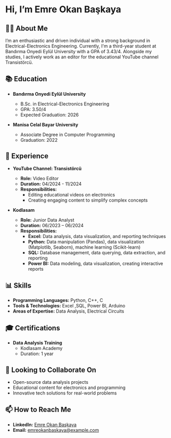 # Hi, I’m Emre Okan Başkaya

## 👨‍💼 About Me
I’m an enthusiastic and driven individual with a strong background in Electrical-Electronics Engineering. Currently, I'm a third-year student at Bandırma Onyedi Eylül University with a GPA of 3.43/4. Alongside my studies, I actively work as an editor for the educational YouTube channel Transistörcü.

## 📚 Education
- **Bandırma Onyedi Eylül University**
  - B.Sc. in Electrical-Electronics Engineering
  - GPA: 3.50/4
  - Expected Graduation: 2026

- **Manisa Celal Bayar University**
  - Associate Degree in Computer Programming
  - Graduation: 2022

## 💼 Experience
- **YouTube Channel: Transistörcü**
  - **Role:** Video Editor
  - **Duration:** 04/2024 - 11/2024
  - **Responsibilities:**
    - Editing educational videos on electronics
    - Creating engaging content to simplify complex concepts
      
- **Kodlasam**
  - **Role:** Junior Data Analyst
  - **Duration:** 06/2023 – 06/2024
  - **Responsibilities:**
    - **Excel:** Data analysis, data visualization, and reporting techniques
    - **Python:** Data manipulation (Pandas), data visualization (Matplotlib, Seaborn), machine learning (Scikit-learn)
    - **SQL:** Database management, data querying, data extraction, and reporting
    - **Power BI:** Data modeling, data visualization, creating interactive reports


## 📊 Skills
- **Programming Languages:** Python, C++, C
- **Tools & Technologies:** Excel ,SQL, Power BI, Arduino
- **Areas of Expertise:** Data Analysis, Electrical Circuits

## 🎓 Certifications
- **Data Analysis Training**
  - Kodlasam Academy
  - Duration: 1 year

## 💬 Looking to Collaborate On
- Open-source data analysis projects
- Educational content for electronics and programming
- Innovative tech solutions for real-world problems

## 📫 How to Reach Me
- **LinkedIn:** [Emre Okan Başkaya](https://www.linkedin.com/in/emreokanbaskaya)
- **Email:** [emreokanbaskaya@example.com](mailto:emreokanbaskaya@example.com)



